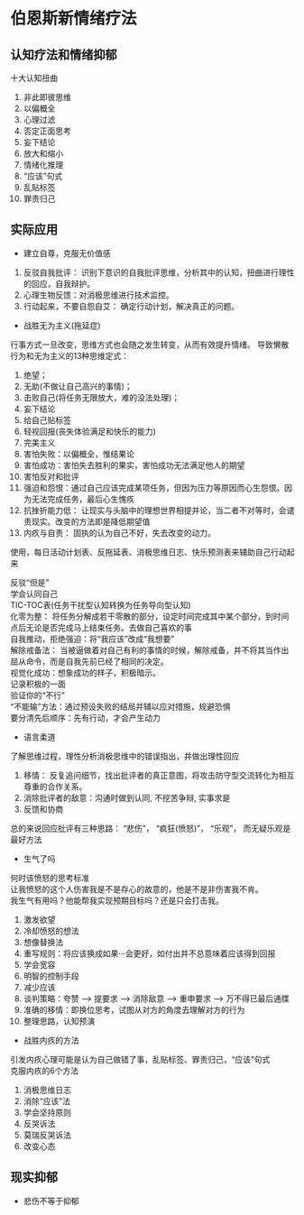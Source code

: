 # 伯恩斯新情绪疗法

## 认知疗法和情绪抑郁

十大认知扭曲
1. 非此即彼思维
2. 以偏概全
3. 心理过滤
4. 否定正面思考
5. 妄下结论
6. 放大和缩小
7. 情绪化推理
8. “应该”句式
9. 乱贴标签
10. 罪责归己

## 实际应用

- 建立自尊，克服无价值感

1. 反驳自我批评： 识别下意识的自我批评思维，分析其中的认知，扭曲进行理性的回应，自我辩护。
2. 心理生物反馈：对消极思维进行技术监控。
3. 行动起来，不要自怨自艾： 确定行动计划，解决真正的问题。

- 战胜无为主义(拖延症)

行事方式一旦改变，思维方式也会随之发生转变，从而有效提升情绪。
导致懒散行为和无为主义的13种思维定式：

1. 绝望；
2. 无助(不做让自己高兴的事情)；
3. 击败自己(将任务无限放大，难的没法处理)；
4. 妄下结论
5. 给自己贴标签
6. 轻视回报(丧失体验满足和快乐的能力)
7. 完美主义
8. 害怕失败：以偏概全，惟结果论
9. 害怕成功：害怕失去胜利的果实，害怕成功无法满足他人的期望
10. 害怕反对和批评
11. 强迫和怨恨：通过自己应该完成某项任务，但因为压力等原因而心生怨恨。因为无法完成任务，最后心生愧疚
12. 抗挫折能力低： 让现实与头脑中的理想世界相提并论，当二者不对等时，会谴责现实。改变的方法即是降低期望值
13. 内疚与自责： 固执的认为自己不好，失去改变的动力。

使用，每日活动计划表、反拖延表、消极思维日志、快乐预测表来辅助自己行动起来

反驳“但是”  
学会认同自己  
TIC-TOC表(任务干扰型认知转换为任务导向型认知)  
化零为整： 将任务分解成若干零散的部分，设定时间完成其中某个部分，到时间点后无论是否完成马上结束任务。去做自己喜欢的事  
自我推动，拒绝强迫：将“我应该”改成“我想要”  
解除戒备法： 当被逼做着对自己有利的事情的时候，解除戒备，并不将其当作出屈从命令，而是自我先前已经了相同的决定。  
视觉化成功：想象成功的样子，积极暗示。  
记录积极的一面  
验证你的“不行”  
“不能输”方法：通过预设失败的结局并辅以应对措施，规避恐惧  
要分清先后顺序：先有行动，才会产生动力  

- 语言柔道

了解思维过程，理性分析消极思维中的错误指出，并做出理性回应  

1. 移情： 反复追问细节，找出批评者的真正意图，将攻击防守型交流转化为相互尊重的合作关系。
2. 消除批评者的敌意：沟通时做到认同, 不挖苦争辩, 实事求是
3. 反馈和协商

总的来说回应批评有三种思路： “悲伤”， “疯狂(愤怒)”， “乐观”， 而无疑乐观是最好方法  

- 生气了吗

何时该愤怒的思考标准  
让我愤怒的这个人伤害我是不是存心的故意的，他是不是非伤害我不肯。  
我生气有用吗？他能帮我实现预期目标吗？还是只会打击我。 

1. 激发欲望
2. 冷却愤怒的想法  
3. 想像替换法  
4. 重写规则：将应该换成如果···会更好，如付出并不总意味着应该得到回报
5. 学会宽容
6. 明智的控制手段
7. 减少应该
8. 谈判策略：夸赞 --> 提要求 --> 消除敌意 --> 重申要求 --> 万不得已最后通牒
9. 准确的移情：即换位思考，试图从对方的角度去理解对方的行为
10. 整理思路，认知预演

- 战胜内疚的方法

引发内疚心理可能是认为自己做错了事，乱贴标签、罪责归己，“应该”句式  
克服内疚的6个方法

1. 消极思维日志
2. 消除“应该”法
3. 学会坚持原则
4. 反哭诉法
5. 莫瑞反哭诉法
6. 改变心态

## 现实抑郁

- 悲伤不等于抑郁



